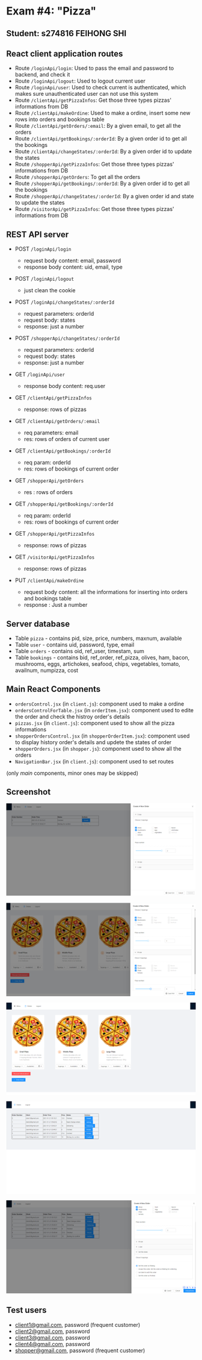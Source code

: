 # Exam #4: "Pizza"

## Student: s274816 FEIHONG SHI

## React client application routes

- Route `/loginApi/login`: Used to pass the email and password to backend, and check it
- Route `/loginApi/logout`: Used to logout current user
- Route `/loginApi/user`: Used to check current is authenticated, which makes sure unauthenticated user can not use this system
- Route `/clientApi/getPizzaInfos`: Get those three types pizzas' informations from DB
- Route `/clientApi/makeOrdine`: Used to make a ordine, insert some new rows into orders and bookings table
- Route `/clientApi/getOrders/:email`: By a given email, to get all the orders
- Route `/clientApi/getBookings/:orderId`: By a given order id to get all the bookings
- Route `/clientApi/changeStates/:orderId`: By a given order id to update the states
- Route `/shopperApi/getPizzaInfos`: Get those three types pizzas' informations from DB
- Route `/shopperApi/getOrders`: To get all the orders
- Route `/shopperApi/getBookings/:orderId`: By a given order id to get all the bookings
- Route `/shopperApi/changeStates/:orderId`: By a given order id and state to update the states
- Route `/visitorApi/getPizzaInfos`: Get those three types pizzas' informations from DB

## REST API server

- POST `/loginApi/login`

  - request body content: email, password
  - response body content: uid, email, type
- POST `/loginApi/logout`

  - just clean the cookie
- POST `/loginApi/changeStates/:orderId`

  - request parameters: orderId
  - request body: states
  - response: just a number
- POST `/shopperApi/changeStates/:orderId`

  - request parameters: orderId
  - request body: states
  - response: just a number
- GET `/loginApi/user`

  - response body content: req.user
- GET `/clientApi/getPizzaInfos`

  - response: rows of pizzas
- GET `/clientApi/getOrders/:email`

  - req parameters: email
  - res: rows of orders of current user
- GET `/clientApi/getBookings/:orderId`

  - req param: orderId
  - res: rows of bookings of current order
- GET `/shopperApi/getOrders`

  - res : rows of orders
- GET `/shopperApi/getBookings/:orderId`

  - req param: orderId
  - res: rows of bookings of current order
- GET `/shopperApi/getPizzaInfos`

  - response: rows of pizzas
- GET `/visitorApi/getPizzaInfos`

  - response: rows of pizzas
- PUT `/clientApi/makeOrdine`

  - request body content: all the informations for inserting into orders and bookings table
  - response : Just a number

## Server database

- Table `pizza` - contains pid, size, price, numbers, maxnum, available
- Table `user` - contains uid, password, type, email
- Table `orders` - contains oid, ref_user, timestam, sum
- Table `bookings` - contains bid, ref_order, ref_pizza, olives, ham, bacon, mushrooms, eggs, artichokes, seafood, chips, vegetables, tomato, availnum, numpizza, cost

## Main React Components

- `ordersControl.jsx` (in `client.js`): component used to make a ordine
- `ordersControlForTable.jsx` (in `orderItem.jsx`): component used to edite the order and check the histroy order's details
- `pizzas.jsx` (in `client.js`): component used to show all the pizza informations
- `shopperOrdersControl.jsx` (in `shopperOrderItem.jsx`): component used to display history order's details and updete the states of order
- `shopperOrders.jsx` (in `shopper.js`): component used to show all the orders
- `NavigationBar.jsx` (in `client.js`): component used to set routes

(only _main_ components, minor ones may be skipped)

## Screenshot

![Configurator Screenshot](./img/historyOrdersClient.png)

![Configurator Screenshot](./img/makeAOrdine.png)

![Configurator Screenshot](./img/menuClient.png)

![Configurator Screenshot](./img/orderListShopper.png)

![Configurator Screenshot](./img/updateStatusShopper.png)


## Test users

* client1@gmail.com, password (frequent customer)
* client2@gmail.com, password
* client3@gmail.com, password
* client4@gmail.com, password
* shopper@gmail.com, password (frequent customer)

